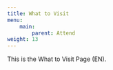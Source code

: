 ```yaml
---
title: What to Visit
menu:
    main:
        parent: Attend
weight: 13
---
```


This is the What to Visit Page (EN).
